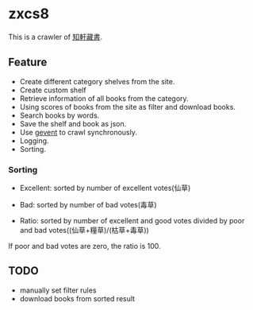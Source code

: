 # zxcs8
This is a crawler of [知軒藏書](http://www.zxcs8.com/map.html). 

## Feature
* Create different category shelves from the site.
* Create custom shelf
* Retrieve information of all books from the category.
* Using scores of books from the site as filter and download books.
* Search books by words.
* Save the shelf and book as json.
* Use [gevent](http://www.gevent.org/) to crawl synchronously.
* Logging.
* Sorting.

### Sorting
* Excellent: sorted by number of excellent votes(仙草)

* Bad: sorted by number of bad votes(毒草)

* Ratio: sorted by number of excellent and good votes divided by poor and bad votes((仙草+糧草)/(枯草+毒草))

If poor and bad votes are zero, the ratio is 100.

## TODO
* manually set filter rules
* download books from sorted result
